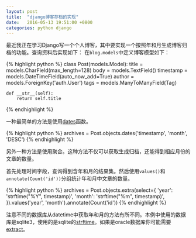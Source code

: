 ```yaml
---
layout: post
title:  "django博客存档的实现"
date:   2016-05-13 19:51:00 +0800
categories: python django
---
```

最近我正在学习Django写一个个人博客，其中要实现一个按照年和月生成博客归档的功能。查询资料后实现如下：
在`blog.models`中定义博客模型如下：

{% highlight python %}
class Post(models.Model):
    title = models.CharField(max_length=128)
    body = models.TextField()
    timestamp = models.DateTimeField(auto_now_add=True)
    author = models.ForeignKey('auth.User')
    tags = models.ManyToManyField(Tag)
    
    def __str__(self):
        return self.title
{% endhighlight %}

<!--break-->

一种最简单的方法是使用[dates]函数。

{% highlight python %}
archives = Post.objects.dates('timestamp', 'month', 'DESC')
{% endhighlight %}

另外一种方法是使用聚合。这种方法不仅可以获取生成归档，还能得到相应月份的文章的数量。

首先处理时间字段，查询得到含年和月的结果集。然后使用`values()`和`annotate(Count('id'))`分组统计年和月中文章的数量。

{% highlight python %}
archives = Post.objects.extra(select={
            'year': 'strftime("%Y", timestamp)',
            'month': 'strftime("%m", timestamp)',
        }).values('year', 'month').annotate(Count('id'))
{% endhighlight %}

注意不同的数据库从datetime中获取年和月的方法有所不同。本例中使用的数据库是sqlite3，使用的是sqlite的[strftime]。如果是oracle数据库你可能需要[extract]。

[dates]: https://docs.djangoproject.com/en/1.10/ref/models/querysets/#dates
[strftime]: https://www.sqlite.org/lang_datefunc.html
[extract]: http://docs.oracle.com/cd/B19306_01/server.102/b14200/functions050.htm
